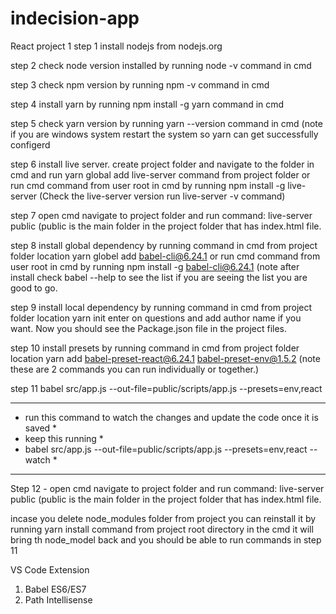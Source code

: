 # indecision-app
React project 1
step 1 install nodejs from nodejs.org

step 2 check node version installed by running node -v command in cmd

step 3 check npm version by running npm -v command in cmd

step 4 install yarn by running npm install -g yarn command in cmd

step 5 check yarn version by running yarn --version command in cmd (note if you are windows system restart the system so yarn can get successfully configerd 

step 6 install live server. create project folder and navigate to the folder in cmd and run yarn global add live-server command from project folder or run cmd command from user root in cmd by running npm install -g live-server (Check the live-server version run live-server -v command)

step 7 open cmd navigate to project folder and run command: live-server public (public is the main folder in the project folder that has index.html file.  

step 8 install global dependency by running command in cmd from project folder location yarn globel add babel-cli@6.24.1 or run cmd command from user root in cmd by running npm install -g babel-cli@6.24.1 (note after install check babel --help to see the list if you are seeing the list you are good to go.

step 9 install local dependency by running command in cmd from project folder location yarn init
enter on questions and add author name if you want. Now you should see the Package.json file in the project files.

step 10 install presets by running command in cmd from project folder location yarn add babel-preset-react@6.24.1 babel-preset-env@1.5.2 (note these are 2 commands you can run individually or together.)


step 11 babel src/app.js --out-file=public/scripts/app.js --presets=env,react
*********************************************************************************
* run this command to watch the changes and update the code once it is saved    *
* keep this running 										  *
* babel src/app.js --out-file=public/scripts/app.js --presets=env,react --watch *
*********************************************************************************

Step 12 - open cmd navigate to project folder and run command: live-server public (public is the main folder in the project folder that has index.html file.  

incase you delete node_modules folder from project you can reinstall it by running yarn install command from project root directory in the cmd it will bring th node_model back and you should be able to run commands in step 11

VS Code Extension 
1.  Babel ES6/ES7
2.  Path Intellisense

